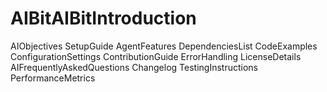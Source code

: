 # AIBitAIBitIntroduction
AIObjectives
SetupGuide
AgentFeatures
DependenciesList
CodeExamples
ConfigurationSettings
ContributionGuide
ErrorHandling
LicenseDetails
AIFrequentlyAskedQuestions
Changelog
TestingInstructions
PerformanceMetrics
